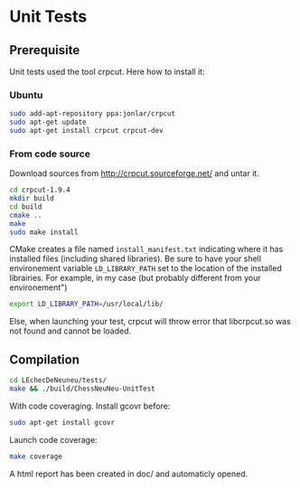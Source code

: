 # Unit Tests

## Prerequisite

Unit tests used the tool crpcut. Here how to install it:

### Ubuntu

```sh
sudo add-apt-repository ppa:jonlar/crpcut
sudo apt-get update
sudo apt-get install crpcut crpcut-dev
```

### From code source

Download sources from http://crpcut.sourceforge.net/ and untar it.

```sh
cd crpcut-1.9.4
mkdir build
cd build
cmake ..
make
sudo make install
```

CMake creates a file named `install_manifest.txt` indicating where it has installed files (including shared libraries). Be sure to have your shell environement variable `LD_LIBRARY_PATH` set to the location of the installed librairies. For example, in my case (but probably different from your environement")
```sh
export LD_LIBRARY_PATH=/usr/local/lib/
```

Else, when launching your test, crpcut will throw error that libcrpcut.so was not found and cannot be loaded.

## Compilation

```sh
cd LEchecDeNeuneu/tests/
make && ./build/ChessNeuNeu-UnitTest
```

With code coveraging. Install gcovr before:
```sh
sudo apt-get install gcovr
```

Launch code coverage:
```sh
make coverage
```

A html report has been created in doc/ and automaticly opened.
